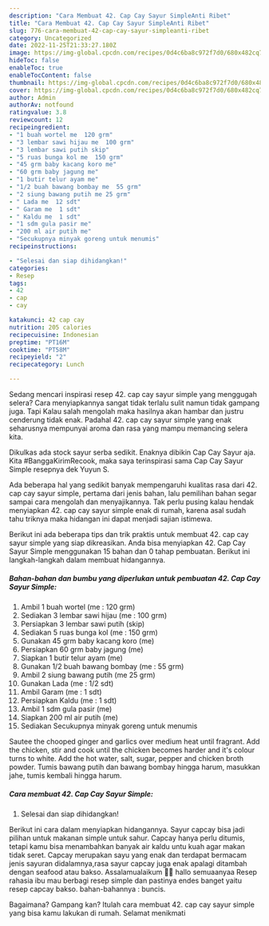 ```yaml
---
description: "Cara Membuat 42. Cap Cay Sayur SimpleAnti Ribet"
title: "Cara Membuat 42. Cap Cay Sayur SimpleAnti Ribet"
slug: 776-cara-membuat-42-cap-cay-sayur-simpleanti-ribet
category: Uncategorized
date: 2022-11-25T21:33:27.180Z
image: https://img-global.cpcdn.com/recipes/0d4c6ba8c972f7d0/680x482cq70/42-cap-cay-sayur-simple-foto-resep-utama.jpg
hideToc: false
enableToc: true
enableTocContent: false
thumbnail: https://img-global.cpcdn.com/recipes/0d4c6ba8c972f7d0/680x482cq70/42-cap-cay-sayur-simple-foto-resep-utama.jpg
cover: https://img-global.cpcdn.com/recipes/0d4c6ba8c972f7d0/680x482cq70/42-cap-cay-sayur-simple-foto-resep-utama.jpg
author: Admin
authorAv: notfound
ratingvalue: 3.8
reviewcount: 12
recipeingredient:
- "1 buah wortel me  120 grm"
- "3 lembar sawi hijau me  100 grm"
- "3 lembar sawi putih skip"
- "5 ruas bunga kol me  150 grm"
- "45 grm baby kacang koro me"
- "60 grm baby jagung me"
- "1 butir telur ayam me"
- "1/2 buah bawang bombay me  55 grm"
- "2 siung bawang putih me 25 grm"
- " Lada me  12 sdt"
- " Garam me  1 sdt"
- " Kaldu me  1 sdt"
- "1 sdm gula pasir me"
- "200 ml air putih me"
- "Secukupnya minyak goreng untuk menumis"
recipeinstructions:

- "Selesai dan siap dihidangkan!"
categories:
- Resep
tags:
- 42
- cap
- cay

katakunci: 42 cap cay 
nutrition: 205 calories
recipecuisine: Indonesian
preptime: "PT16M"
cooktime: "PT58M"
recipeyield: "2"
recipecategory: Lunch

---
```



Sedang mencari inspirasi resep 42. cap cay sayur simple yang menggugah selera? Cara menyiapkannya sangat tidak terlalu sulit namun tidak gampang juga. Tapi Kalau salah mengolah maka hasilnya akan hambar dan justru cenderung tidak enak. Padahal 42. cap cay sayur simple yang enak seharusnya mempunyai aroma dan rasa yang mampu memancing selera kita.


Dikulkas ada stock sayur serba sedikit. Enaknya dibikin Cap Cay Sayur aja. Kita #BanggaKirimRecook, maka saya terinspirasi sama Cap Cay Sayur Simple resepnya dek Yuyun S.

Ada beberapa hal yang sedikit banyak mempengaruhi kualitas rasa dari 42. cap cay sayur simple, pertama dari jenis bahan, lalu pemilihan bahan segar sampai cara mengolah dan menyajikannya. Tak perlu pusing kalau hendak menyiapkan 42. cap cay sayur simple enak di rumah, karena asal sudah tahu triknya maka hidangan ini dapat menjadi sajian istimewa.


Berikut ini ada beberapa tips dan trik praktis untuk membuat 42. cap cay sayur simple yang siap dikreasikan. Anda bisa menyiapkan 42. Cap Cay Sayur Simple menggunakan 15 bahan dan 0 tahap pembuatan. Berikut ini langkah-langkah dalam membuat hidangannya.

<!--inarticleads1-->

##### Bahan-bahan dan bumbu yang diperlukan untuk pembuatan 42. Cap Cay Sayur Simple:

1. Ambil 1 buah wortel (me : 120 grm)
1. Sediakan 3 lembar sawi hijau (me : 100 grm)
1. Persiapkan 3 lembar sawi putih (skip)
1. Sediakan 5 ruas bunga kol (me : 150 grm)
1. Gunakan 45 grm baby kacang koro (me)
1. Persiapkan 60 grm baby jagung (me)
1. Siapkan 1 butir telur ayam (me)
1. Gunakan 1/2 buah bawang bombay (me : 55 grm)
1. Ambil 2 siung bawang putih (me 25 grm)
1. Gunakan  Lada (me : 1/2 sdt)
1. Ambil  Garam (me : 1 sdt)
1. Persiapkan  Kaldu (me : 1 sdt)
1. Ambil 1 sdm gula pasir (me)
1. Siapkan 200 ml air putih (me)
1. Sediakan Secukupnya minyak goreng untuk menumis


Sautee the chooped ginger and garlics over medium heat until fragrant. Add the chicken, stir and cook until the chicken becomes harder and it&#39;s colour turns to white. Add the hot water, salt, sugar, pepper and chicken broth powder. Tumis bawang putih dan bawang bombay hingga harum, masukkan jahe, tumis kembali hingga harum. 

<!--inarticleads2-->

##### Cara membuat 42. Cap Cay Sayur Simple:


1. Selesai dan siap dihidangkan!

Berikut ini cara dalam menyiapkan hidangannya. Sayur capcay bisa jadi pilihan untuk makanan simple untuk sahur. Capcay hanya perlu ditumis, tetapi kamu bisa menambahkan banyak air kaldu untu kuah agar makan tidak seret. Capcay merupakan sayu yang enak dan terdapat bermacam jenis sayuran didalamnya,rasa sayur capcay juga enak apalagi ditambah dengan seafood atau bakso. Assalamualaikum 🤗🤗 hallo semuaanyaa Resep rahasia ibu mau berbagi resep simple dan pastinya endes banget yaitu resep capcay bakso. bahan-bahannya : buncis. 

Bagaimana? Gampang kan? Itulah cara membuat 42. cap cay sayur simple yang bisa kamu lakukan di rumah. Selamat menikmati
